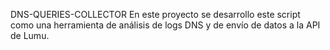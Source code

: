 DNS-QUERIES-COLLECTOR
En este proyecto se desarrollo este script como una herramienta de análisis de logs DNS y de envío de datos a la API de Lumu.
